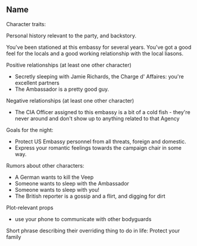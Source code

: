 ## Name

Character traits:

Personal history relevant to the party, and backstory.

You've been stationed at this embassy for several years. You've got a good feel for the locals and a good working relationship with the local liasons.

Positive relationships (at least one other character)

- Secretly sleeping with Jamie Richards, the Charge d' Affaires: you're excellent partners
- The Ambassador is a pretty good guy.

Negative relationships (at least one other character)

- The CIA Officer assigned to this embassy is a bit of a cold fish - they're never around and don't show up to anything related to that Agency

Goals for the night:

- Protect US Embassy personnel from all threats, foreign and domestic.
- Express your romantic feelings towards the campaign chair in some way.

Rumors about other characters:

- A German wants to kill the Veep
- Someone wants to sleep with the Ambassador
- Someone wants to sleep with you!
- The British reporter is a gossip and a flirt, and digging for dirt

Plot-relevant props

- use your phone to communicate with other bodyguards

Short phrase describing their overriding thing to do in life: Protect your family
